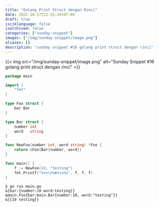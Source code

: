 ```yaml
---
title: "Golang Print Struct dengan Rinci"
date: 2022-10-27T22:31:24+07:00
draft: true
iscjklanguage: false
isarchived: false
categories: ["sunday-snippet"]
images: ["/img/sunday-snippet/image.png"]
aliases: []
description: "sunday snippet #16 golang print struct dengan rinci"
---
```


{{< img src="/img/sunday-snippet/image.png" alt="Sunday Snippet #16 golang print struct dengan rinci" >}}

```go
package main

import (
	"fmt"
)

type Foo struct {
	bar Bar
}

type Bar struct {
	number int
	word   string
}

func NewFoo(number int, word string) *Foo {
	return &Foo{Bar{number, word}}
}

func main() {
	f := NewFoo(10, "testing")
	fmt.Printf("%+v\n%#v\n%v", f, f, f)
}
```

```shell
$ go run main.go
&{bar:{number:10 word:testing}}
&main.Foo{bar:main.Bar{number:10, word:"testing"}}
&{{10 testing}}
```